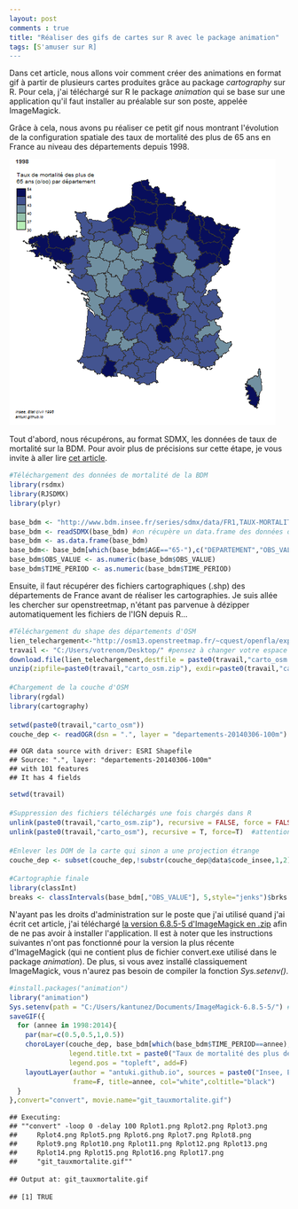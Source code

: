 ```yaml
---
layout: post
comments : true
title: "Réaliser des gifs de cartes sur R avec le package animation"
tags: [S'amuser sur R]
---
```


Dans cet article, nous allons voir comment créer des animations en format gif à partir de plusieurs cartes produites grâce au package *cartography* sur R. Pour cela, j'ai téléchargé sur R le package *animation* qui se base sur une application qu'il faut installer au préalable sur son poste, appelée ImageMagick.

Grâce à cela, nous avons pu réaliser ce petit gif nous montrant l'évolution de la configuration spatiale des taux de mortalité des plus de 65 ans en France au niveau des départements depuis 1998.

![](figure/carte_gif_fig1.gif)<!-- -->

<!--break-->

Tout d'abord, nous récupérons, au format SDMX, les données de taux de mortalité sur la BDM. Pour avoir plus de précisions sur cette étape, je vous invite à aller lire [cet article](https://antuki.github.io/sdmx/).

```r
#Téléchargement des données de mortalité de la BDM
library(rsdmx)
library(RJSDMX)
library(plyr)

base_bdm <- "http://www.bdm.insee.fr/series/sdmx/data/FR1,TAUX-MORTALITE-AGE-DEP,1.0/65-."
base_bdm <- readSDMX(base_bdm) #on récupère un data.frame des données de la BDM
base_bdm <- as.data.frame(base_bdm)
base_bdm<- base_bdm[which(base_bdm$AGE=="65-"),c("DEPARTEMENT","OBS_VALUE","TIME_PERIOD")]
base_bdm$OBS_VALUE <- as.numeric(base_bdm$OBS_VALUE)
base_bdm$TIME_PERIOD <- as.numeric(base_bdm$TIME_PERIOD)
```
Ensuite, il faut récupérer des fichiers cartographiques (.shp) des départements de France avant de réaliser les cartographies. Je suis allée les chercher sur openstreetmap, n'étant pas parvenue à dézipper automatiquement les fichiers de l'IGN depuis R...

```r
#Téléchargement du shape des départements d'OSM
lien_telechargement<-"http://osm13.openstreetmap.fr/~cquest/openfla/export/departements-20140306-100m-shp.zip"
travail <- "C:/Users/votrenom/Desktop/" #pensez à changer votre espace de travail
download.file(lien_telechargement,destfile = paste0(travail,"carto_osm.zip")) #on télécharge
unzip(zipfile=paste0(travail,"carto_osm.zip"), exdir=paste0(travail,"carto_osm")) #on dézippe

#Chargement de la couche d'OSM
library(rgdal)
library(cartography)

setwd(paste0(travail,"carto_osm"))
couche_dep <- readOGR(dsn = ".", layer = "departements-20140306-100m") #on importe la couche carto
```
```
## OGR data source with driver: ESRI Shapefile 
## Source: ".", layer: "departements-20140306-100m"
## with 101 features
## It has 4 fields
```

```r
setwd(travail)

#Suppression des fichiers téléchargés une fois chargés dans R
unlink(paste0(travail,"carto_osm.zip"), recursive = FALSE, force = FALSE)
unlink(paste0(travail,"carto_osm"), recursive = T, force=T)  #attention ne pas mettre de / à la fin

#Enlever les DOM de la carte qui sinon a une projection étrange
couche_dep <- subset(couche_dep,!substr(couche_dep@data$code_insee,1,2)=="97") 

#Cartographie finale
library(classInt)
breaks <- classIntervals(base_bdm[,"OBS_VALUE"], 5,style="jenks")$brks
```
N'ayant pas les droits d'administration sur le poste que j'ai utilisé quand j'ai écrit cet article, j'ai téléchargé [la version 6.8.5-5 d'ImageMagick en .zip](http://ftp.icm.edu.pl/packages/ImageMagick/binaries/) afin de ne pas avoir à installer l'application. Il est à noter que les instructions suivantes n'ont pas fonctionné pour la version la plus récente d'ImageMagick (qui ne contient plus de fichier convert.exe utilisé dans le package *animation*). De plus, si vous avez installé classiquement ImageMagick, vous n'aurez pas besoin de compiler la fonction *Sys.setenv()*.

```r
#install.packages("animation")
library("animation")
Sys.setenv(path = "C:/Users/kantunez/Documents/ImageMagick-6.8.5-5/") #non nécessaire si ImageMagick a été installé sur le poste
saveGIF({
  for (annee in 1998:2014){
    par(mar=c(0.5,0.5,1,0.5))
    choroLayer(couche_dep, base_bdm[which(base_bdm$TIME_PERIOD==annee),], spdfid = , dfid = "DEPARTEMENT", var="OBS_VALUE", breaks = breaks, col = carto.pal(pal1 = "turquoise.pal", n1 = 5) , 
               legend.title.txt = paste0("Taux de mortalité des plus de\n65 ans (o/oo) par département"), 
               legend.pos = "topleft", add=F)
    layoutLayer(author = "antuki.github.io", sources = paste0("Insee, Etat civil ",annee), scale=NULL,
                frame=F, title=annee, col="white",coltitle="black") 
  } 
},convert="convert", movie.name="git_tauxmortalite.gif")
```

```
## Executing: 
## ""convert" -loop 0 -delay 100 Rplot1.png Rplot2.png Rplot3.png
##     Rplot4.png Rplot5.png Rplot6.png Rplot7.png Rplot8.png
##     Rplot9.png Rplot10.png Rplot11.png Rplot12.png Rplot13.png
##     Rplot14.png Rplot15.png Rplot16.png Rplot17.png
##     "git_tauxmortalite.gif""

## Output at: git_tauxmortalite.gif

## [1] TRUE
```
